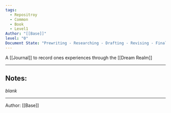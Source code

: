 ```yaml
---
tags:
  - Repositroy
  - Common
  - Book
  - Level1
Author: "[[Base]]"
level: "0"
Document State: "Prewriting - Researching - Drafting - Revising - Finalizing - Completed"
---
```

A [[Journal]] to record ones experiences through the [[Dream Realm]]
- - -
## Notes:
_blank_
- - - 
Author: [[Base]]